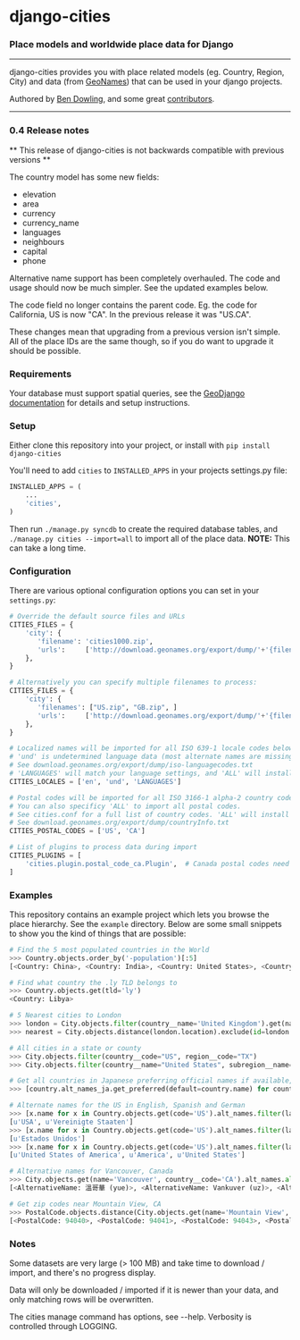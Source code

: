 # django-cities
### Place models and worldwide place data for Django

----

django-cities provides you with place related models (eg. Country, Region, City) and data (from [GeoNames](http://www.geonames.org/)) that can be used in your django projects.

Authored by [Ben Dowling](http://www.coderholic.com), and some great [contributors](https://github.com/coderholic/django-cities/contributors).

----

### 0.4 Release notes

** This release of django-cities is not backwards compatible with previous versions **

The country model has some new fields:
 - elevation
 - area
 - currency
 - currency_name
 - languages
 - neighbours
 - capital
 - phone

Alternative name support has been completely overhauled. The code and usage should now be much simpler. See the updated examples below.

The code field no longer contains the parent code. Eg. the code for California, US is now "CA". In the previous release it was "US.CA".

These changes mean that upgrading from a previous version isn't simple. All of the place IDs are the same though, so if you do want to upgrade it should be possible.

### Requirements

Your database must support spatial queries, see the [GeoDjango documentation](https://docs.djangoproject.com/en/dev/ref/contrib/gis/) for details and setup instructions.


### Setup

Either clone this repository into your project, or install with ```pip install django-cities```

You'll need to add ```cities``` to ```INSTALLED_APPS``` in your projects settings.py file:

```python
INSTALLED_APPS = (
    ...
    'cities',
)
```

Then run ```./manage.py syncdb``` to create the required database tables, and ```./manage.py cities --import=all``` to import all of the place data. **NOTE:** This can take a long time.

### Configuration

There are various optional configuration options you can set in your ```settings.py```:

```python
# Override the default source files and URLs
CITIES_FILES = {
    'city': {
       'filename': 'cities1000.zip',
       'urls':     ['http://download.geonames.org/export/dump/'+'{filename}']
    },
}

# Alternatively you can specify multiple filenames to process:
CITIES_FILES = {
    'city': {
       'filenames': ["US.zip", "GB.zip", ]
       'urls':     ['http://download.geonames.org/export/dump/'+'{filename}']
    },
}

# Localized names will be imported for all ISO 639-1 locale codes below.
# 'und' is undetermined language data (most alternate names are missing a lang tag).
# See download.geonames.org/export/dump/iso-languagecodes.txt
# 'LANGUAGES' will match your language settings, and 'ALL' will install everything
CITIES_LOCALES = ['en', 'und', 'LANGUAGES']

# Postal codes will be imported for all ISO 3166-1 alpha-2 country codes below.
# You can also specificy 'ALL' to import all postal codes.
# See cities.conf for a full list of country codes. 'ALL' will install everything.
# See download.geonames.org/export/dump/countryInfo.txt
CITIES_POSTAL_CODES = ['US', 'CA']

# List of plugins to process data during import
CITIES_PLUGINS = [
    'cities.plugin.postal_code_ca.Plugin',  # Canada postal codes need region codes remapped to match geonames
]
```

### Examples

This repository contains an example project which lets you browse the place hierarchy. See the ```example``` directory. Below are some small snippets to show you the kind of things that are possible:


```python
# Find the 5 most populated countries in the World
>>> Country.objects.order_by('-population')[:5]
[<Country: China>, <Country: India>, <Country: United States>, <Country: Indonesia>, <Country: Brazil>]

# Find what country the .ly TLD belongs to
>>> Country.objects.get(tld='ly')
<Country: Libya>

# 5 Nearest cities to London
>>> london = City.objects.filter(country__name='United Kingdom').get(name='London')
>>> nearest = City.objects.distance(london.location).exclude(id=london.id).order_by('distance')[:5]

# All cities in a state or county
>>> City.objects.filter(country__code="US", region__code="TX")
>>> City.objects.filter(country__name="United States", subregion__name="Orange County")

# Get all countries in Japanese preferring official names if available, fallback on ASCII names:
>>> [country.alt_names_ja.get_preferred(default=country.name) for country in Country.objects.all()]

# Alternate names for the US in English, Spanish and German
>>> [x.name for x in Country.objects.get(code='US').alt_names.filter(language='de')]
[u'USA', u'Vereinigte Staaten']
>>> [x.name for x in Country.objects.get(code='US').alt_names.filter(language='es')]
[u'Estados Unidos']
>>> [x.name for x in Country.objects.get(code='US').alt_names.filter(language='en')]
[u'United States of America', u'America', u'United States']

# Alternative names for Vancouver, Canada
>>> City.objects.get(name='Vancouver', country__code='CA').alt_names.all()
[<AlternativeName: 溫哥華 (yue)>, <AlternativeName: Vankuver (uz)>, <AlternativeName: Ванкувер (ce)>, <AlternativeName: 溫哥華 (zh)>, <AlternativeName: वैंकूवर (hi)>, <AlternativeName: Ванкувер (tt)>, <AlternativeName: Vankuveris (lt)>, <AlternativeName: Fankoever (fy)>, <AlternativeName: فانكوفر (arz)>, <AlternativeName: Ванкувер (mn)>, <AlternativeName: ဗန်ကူးဗားမ_ (my)>, <AlternativeName: व्हँकूव्हर (mr)>, <AlternternativeName: வான்கூவர் (ta)>, <AlternativeName: فانكوفر (ar)>, <AlternativeName: Vankuver (az)>, <AlternativeName: Горад Ванкувер (be)>, <AlternativeName: ভ্যানকুভার (bn)>, <AlternativeName: แวนคูเวอร์ (th)>, <Al <AlternativeName: Ванкувер (uk)>, <AlternativeName: ਵੈਨਕੂਵਰ (pa)>, '...(remaining elements truncated)...']

# Get zip codes near Mountain View, CA
>>> PostalCode.objects.distance(City.objects.get(name='Mountain View', region__name='California').location).order_by('distance')[:5]
[<PostalCode: 94040>, <PostalCode: 94041>, <PostalCode: 94043>, <PostalCode: 94024>, <PostalCode: 94022>]
```

### Notes

Some datasets are very large (> 100 MB) and take time to download / import, and there's no progress display.

Data will only be downloaded / imported if it is newer than your data, and only matching rows will be overwritten.

The cities manage command has options, see --help.  Verbosity is controlled through LOGGING.
